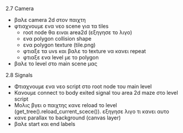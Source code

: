 2.7 Camera
- βαλε camera 2d στον παιχτη
- φτιαχνουμε ενα νεο scene για τα tiles
  - root node θα ειναι area2d (εξηγησε το λιγο)
  - ενα polygon collision shape
  - ενα polygon texture (tile.png)
  - φτιαξε τα uvs και βαλε το texture να κανει repeat
  - φτιαξε ενα level με το polygon
- βαλε το level στο main scene μας

2.8 Signals
- Φτιαχνουμε ενα νεο script στο root node του main level
- Κανουμε connect το body exited signal του area 2d maze στο level script
- Μολις βγει ο παιχτης κανε reload το level (get_tree().reload_current_scece()). εξηγησε λιγο τι κανει αυτο
- κανε parallax το background (canvas layer)
- βαλε start και end labels
